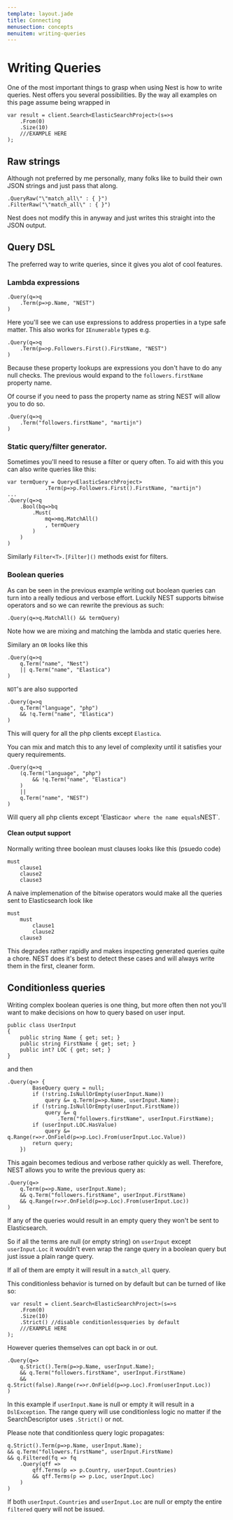 ```yaml
---
template: layout.jade
title: Connecting
menusection: concepts
menuitem: writing-queries
---
```


# Writing Queries
One of the most important things to grasp when using Nest is how to write queries. Nest offers you several possibilities. By the way all examples on this page assume being wrapped in

    var result = client.Search<ElasticSearchProject>(s=>s
        .From(0)
        .Size(10)
        ///EXAMPLE HERE
    );

## Raw strings
Although not preferred by me personally, many folks like to build their own JSON strings and just pass that along.

    .QueryRaw("\"match_all\" : { }")
    .FilterRaw("\"match_all\" : { }")

Nest does not modify this in anyway and just writes this straight into the JSON output. 

## Query DSL
The preferred way to write queries, since it gives you alot of cool features.

### Lambda expressions
    .Query(q=>q
        .Term(p=>p.Name, "NEST")
    )

Here you'll see we can use expressions to address properties in a type safe matter. This also works for `IEnumerable` types e.g.

    .Query(q=>q
        .Term(p=>p.Followers.First().FirstName, "NEST")
    )

Because these property lookups are expressions you don't have to do any null checks. The previous would expand to the `followers.firstName` property name. 

Of course if you need to pass the property name as string NEST will allow you to do so.

    .Query(q=>q
        .Term("followers.firstName", "martijn")
    )

### Static query/filter generator. 
Sometimes you'll need to resuse a filter or query often. To aid with this you can also write queries like this:

    var termQuery = Query<ElasticSearchProject>
                .Term(p=>p.Followers.First().FirstName, "martijn")
    ...
    .Query(q=>q
        .Bool(bq=>bq
            .Must(
                mq=>mq.MatchAll()
                , termQuery
            )
        )
    )

Similarly `Filter<T>.[Filter]()` methods exist for filters.

### Boolean queries 
As can be seen in the previous example writing out boolean queries can turn into a really tedious and verbose effort. Luckily NEST supports bitwise operators and so we can rewrite the previous as such:

    .Query(q=>q.MatchAll() && termQuery)

Note how we are mixing and matching the lambda and static queries here.

Similary an `OR` looks like this

    .Query(q=>q
        q.Term("name", "Nest")
        || q.Term("name", "Elastica")
    ) 

`NOT`'s are also supported
    
    .Query(q=>q
        q.Term("language", "php")
        && !q.Term("name", "Elastica")
    )

This will query for all the php clients except `Elastica`.

You can mix and match this to any level of complexity until it satisfies your query requirements.

    .Query(q=>q
        (q.Term("language", "php")
            && !q.Term("name", "Elastica")
        )
        ||
        q.Term("name", "NEST")
    )

Will query all php clients except 'Elastica` or where the name equals `NEST`.

#### Clean output support
Normally writing three boolean must clauses looks like this (psuedo code)

    must
        clause1
        clause2
        clause3

A naive implemenation of the bitwise operators would make all the queries sent to Elasticsearch look like

    must
        must
            clause1
            clause2
        clause3

This degrades rather rapidly and makes inspecting generated queries quite a chore. NEST does it's best to detect these cases and will always write them in the first, cleaner form.

## Conditionless queries

Writing complex boolean queries is one thing, but more often then not you'll want to make decisions on how to query based on user input. 

    public class UserInput
    {
        public string Name { get; set; }
        public string FirstName { get; set; }
        public int? LOC { get; set; }
    }

and then

    .Query(q=> {
            BaseQuery query = null;
            if (!string.IsNullOrEmpty(userInput.Name))
                query &= q.Term(p=>p.Name, userInput.Name);
            if (!string.IsNullOrEmpty(userInput.FirstName))
                query &= q
                    .Term("followers.firstName", userInput.FirstName);
            if (userInput.LOC.HasValue)
                query &= q.Range(r=>r.OnField(p=>p.Loc).From(userInput.Loc.Value))
            return query;
        })

This again becomes tedious and verbose rather quickly as well. Therefore, NEST allows you to write the previous query as:

    .Query(q=>
        q.Term(p=>p.Name, userInput.Name);
        && q.Term("followers.firstName", userInput.FirstName)
        && q.Range(r=>r.OnField(p=>p.Loc).From(userInput.Loc))
    )

If any of the queries would result in an empty query they won't be sent to Elasticsearch. 

So if all the terms are null (or empty string) on `userInput` except `userInput.Loc` it wouldn't even wrap the range query in a boolean query but just issue a plain range query. 

If all of them are empty it will result in a `match_all` query. 

This conditionless behavior is turned on by default but can be turned of like so:

     var result = client.Search<ElasticSearchProject>(s=>s
        .From(0)
        .Size(10)
        .Strict() //disable conditionlessqueries by default
        ///EXAMPLE HERE
    );

However queries themselves can opt back in or out.

    .Query(q=>
        q.Strict().Term(p=>p.Name, userInput.Name);
        && q.Term("followers.firstName", userInput.FirstName)
        && q.Strict(false).Range(r=>r.OnField(p=>p.Loc).From(userInput.Loc))
    )

In this example if `userInput.Name` is null or empty it will result in a `DslException`. The range query will use conditionless logic no matter if the SearchDescriptor uses `.Strict()` or not.

Please note that conditionless query logic propagates:

    q.Strict().Term(p=>p.Name, userInput.Name);
    && q.Term("followers.firstName", userInput.FirstName)
    && q.Filtered(fq => fq
        .Query(qff => 
            qff.Terms(p => p.Country, userInput.Countries)
            && qff.Terms(p => p.Loc, userInput.Loc)
        )
    )

If both `userInput.Countries` and `userInput.Loc` are null or empty the entire `filtered` query will not be issued. 

















